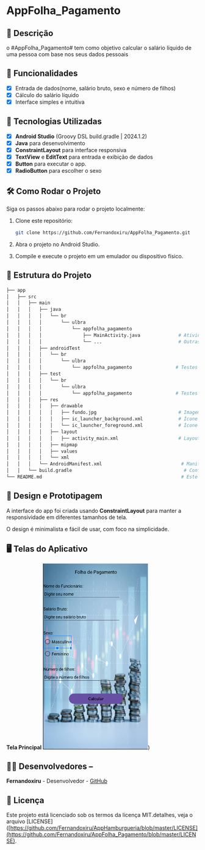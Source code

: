 # **AppFolha_Pagamento**

## 📱 Descrição
o #AppFolha_Pagamento# tem como objetivo calcular o salário líquido de uma pessoa com base nos seus dados pessoais

## 🔧 Funcionalidades
- [x] Entrada de dados(nome, salário bruto, sexo e número de filhos)
- [X] Cálculo do salário líquido
- [X] Interface simples e intuitiva

## 🚀 Tecnologias Utilizadas 
- [X] **Android Studio** (Groovy DSL build.gradle | 2024.1.2)
- [X] **Java** para desenvolvimento
- [X] **ConstraintLayout** para interface responsiva
- [X] **TextView** e **EditText** para entrada e exibição de dados
- [X] **Button** para executar o app.
- [X] **RadioButton** para escolher o sexo

## 🛠️ Como Rodar o Projeto
Siga os passos abaixo para rodar o projeto localmente:

1. Clone este repositório:

    ```bash
    git clone https://github.com/Fernandoxiru/AppFolha_Pagamento.git
    ```
2. Abra o projeto no Android Studio.
3. Compile e execute o projeto em um emulador ou dispositivo físico.

## 📂 Estrutura do Projeto

```bash
├── app
│   ├── src
│   │   ├── main
│   │   │   ├── java
│   │   │   │   └── br
│   │   │   │       └── ulbra
│   │   │   │           └── appfolha_pagamento
│   │   │   │               ├── MainActivity.java              # Atividade principal
│   │   │   │               └── ...                            # Outras classes se necessário
│   │   │   ├── androidTest
│   │   │   │   └── br
│   │   │   │       └── ulbra
│   │   │   │           └── appfolha_pagamento                # Testes instrumentados
│   │   │   ├── test
│   │   │   │   └── br
│   │   │   │       └── ulbra
│   │   │   │           └── appfolha_pagamento                # Testes unitários
│   │   │   ├── res
│   │   │   │   ├── drawable
│   │   │   │   │   ├── fundo.jpg                              # Imagem de fundo
│   │   │   │   │   ├── ic_launcher_background.xml             # Ícone de fundo
│   │   │   │   │   └── ic_launcher_foreground.xml             # Ícone de primeiro plano
│   │   │   │   ├── layout
│   │   │   │   │   ├── activity_main.xml                      # Layout da tela principal
│   │   │   │   ├── mipmap
│   │   │   │   ├── values
│   │   │   │   └── xml
│   │   │   └── AndroidManifest.xml                             # Manifest do aplicativo
│   │   └── build.gradle                                         # Configuração do Gradle
└── README.md                                                   # Este arquivo
```

## 🎨 Design e Prototipagem
 
A interface do app foi criada usando **ConstraintLayout** para manter a responsividade em diferentes tamanhos de tela.
 
O design é minimalista e fácil de usar, com foco na simplicidade.
 
 ## 🖥️ Telas do Aplicativo
  **Tela Principal**
![image](https://github.com/Fernandoxiru/AppFolha_Pagamento/blob/master/assets/telaprincipal.png))

## 👨‍💻 Desenvolvedores –

**Fernandoxiru** - Desenvolvedor - [GitHub](https://github.com/Fernandoxiru)

 ## 📄 Licença
  Este projeto está licenciado sob os termos da licença MIT.detalhes, veja o arquivo [LICENSE]([https://github.com/Fernandoxiru/AppHamburgueria/blob/master/LICENSE](https://github.com/Fernandoxiru/AppFolha_Pagamento/blob/master/LICENSE). 
  
    
